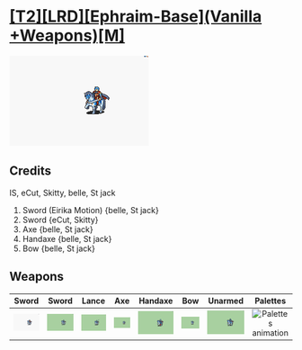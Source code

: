 # [\[T2\]\[LRD\]\[Ephraim-Base\]\(Vanilla +Weapons\)\[M\]](../%5BT2%5D%5BLRD%5D%5BEphraim-Base%5D(Vanilla%20+Weapons)%5BM%5D)

<img src="./1.%20Sword/Sword_000.png" alt="[T2][LRD][Ephraim-Base](Vanilla +Weapons)[M] standing" />

## Credits

IS, eCut, Skitty, belle, St jack

1. Sword (Eirika Motion) {belle, St jack}
1. Sword {eCut, Skitty}
3. Axe {belle, St jack}
4. Handaxe {belle, St jack}
5. Bow {belle, St jack}

## Weapons


|Sword |Sword |Lance |Axe |Handaxe |Bow |Unarmed |Palettes |
|  :---: | :---: | :---: | :---: | :---: | :---: | :---: | :---: |
| <img alt="Sword animation" src="./1.%20Sword/Sword.gif" /> | <img alt="Sword animation" src="./1.%20Sword%20(Eirika%20Motion)/Sword.gif" /> | <img alt="Lance animation" src="./2.%20Lance/Lance.gif" /> | <img alt="Axe animation" src="./3.%20Axe/Axe.gif" /> | <img alt="Handaxe animation" src="./4.%20Handaxe/Handaxe.gif" /> | <img alt="Bow animation" src="./5.%20Bow/Bow.gif" /> | <img alt="Unarmed animation" src="./8.%20Unarmed/Unarmed.gif" /> | <img alt="Palettes animation" src="./Palettes/Palettes.gif" /> |
